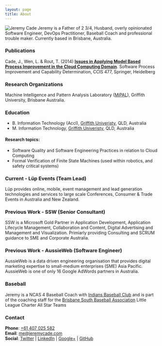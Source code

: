 ```yaml
---
layout: page
title: About
---
```


<img src="../images/JeremyCa.jpg" title="Jeremy Cade" class="right">
Jeremy is a Father of 2 3/4, Husband, overly opinionated Software Engineer, DevOps Practitioner, Baseball Coach and professional trouble maker.
Currently based in Brisbane, Australia.

### Publications

Cade, J., Wen, L. & Rout, T. (2014) **[Issues in Applying Model Based Process Improvement in the Cloud Computing Domain](http://link.springer.com/chapter/10.1007%2F978-3-319-13036-1_21)**. Software Process Improvement and Capability Determination, CCIS 477, Springer, Heidelberg

### Research Organizations

Machine Intelligence and Pattern Analysis Laboratory ([MiPAL](http://www.mipal.net.au)), Griffith University, Brisbane Australia.

### Education

- B. Information Technology (Accl), [Griffith Univeristy](http://www.griffith.edu.au), QLD, Australia
- M. Information Technology, [Griffith Univeristy](http://www.griffith.edu.au), QLD, Australia

#### Research topics:

- Software Quality and Software Engineering Practices in relation to Cloud Computing
- Formal Verification of Finite State Machines (used within robotics, and safety critical systems)

### Current - Lüp Events (Team Lead)

Lüp provides online, mobile, event management and lead generation technologies and services to large scale Conferences, Consumer & Trade Events in Australia and New Zealand.

### Previous Work - SSW (Senior Consultant)

SSW is a Microsoft Gold Partner in Application Development, Application Lifecycle Management, Collaboration and Content, Digital Advertising and Management and Visualization.
Primiarly providing Consulting and SCRUM guidance to SME and Corporate Australia.

### Previous Work - AussieWeb (Software Engineer)

AussieWeb is a data driven engineering organisation that provides digital marketing expertise to small-medium enterprises (SME) Asia Pacific.
AussieWeb is one of only 16 Google AdWords partners in Australia.

### Baseball

Jeremy is a NCAS 4 Baseball Coach with [Indians Baseball Club](http://www.indians.org.au) and is part of the coaching staff for the [Brisbane South Baseball Association](http://bsba.baseball.com.au) Little League Charter All Star Teams

### Contact

**Phone**: [+61 407 025 582](tel://+61407025582)<br />
**Email**: [me@jeremycade.com](mailto://me@jeremycade.com)<br />
**Social**: [Twitter](https://twitter.com/jcade83) | [LinkedIn](http://au.linkedin.com/in/jeremycade) | [Google+](https://plus.google.com/+JeremyCade/) | [GitHub](https://github.com/JeremyCade)